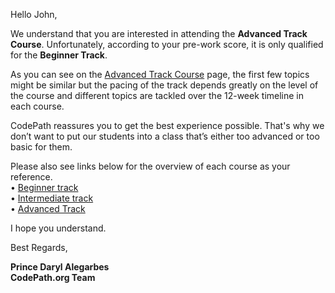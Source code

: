 Hello John,
 
We understand that you are interested in attending the **Advanced Track Course**. Unfortunately, according to your pre-work score, it is only qualified for the **Beginner Track**.

As you can see on the [Advanced Track Course](https://courses.codepath.org/snippets/advanced_software_eng/overview) page, the first few topics might be similar but the pacing of the track depends greatly on the level of the course and different topics are tackled over the 12-week timeline in each course.</br>

CodePath reassures you to get the best experience possible. That's why we don’t want to put our students into a class that’s either too advanced or too basic for them.</br>
 
Please also see links below for the overview of each course as your reference.<br>
•	[Beginner track](https://courses.codepath.org/snippets/intro_software_eng/overview)<br>
•	[Intermediate track](https://courses.codepath.org/snippets/intermediate_software_eng/overview)<br>
•	[Advanced Track](https://courses.codepath.org/snippets/advanced_software_eng/overview)<br>
 
I hope you understand.<br>
 
Best Regards,<br>

**Prince Daryl Alegarbes**<br>
**CodePath.org Team**
